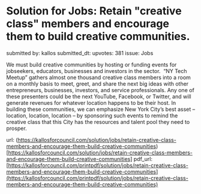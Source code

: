 # Solution for Jobs: Retain "creative class" members and encourage them to build creative communities. #

submitted by: kallos
submitted_dt: 
upvotes: 381
issue: Jobs

We must build creative communities by hosting or funding events for jobseekers, educators, businesses and investors in the sector.  “NY Tech Meetup” gathers almost one thousand creative class members into a room on a monthly basis to meet, greet, and share the next big ideas with other entrepreneurs, businesses, investors, and service professionals. Any one of these presenters could be the next YouTube, Facebook, or Twitter, and will generate revenues for whatever location happens to be their host. In building these communities, we can emphasize New York City’s best asset – location, location, location – by sponsoring such events to remind the creative class that this City has the resources and talent pool they need to prosper.

url: (https://kallosforcouncil.com/solution/jobs/retain-creative-class-members-and-encourage-them-build-creative-communities)[https://kallosforcouncil.com/solution/jobs/retain-creative-class-members-and-encourage-them-build-creative-communities]
pdf_url: [https://kallosforcouncil.com/printpdf/solution/jobs/retain-creative-class-members-and-encourage-them-build-creative-communities](https://kallosforcouncil.com/printpdf/solution/jobs/retain-creative-class-members-and-encourage-them-build-creative-communities)